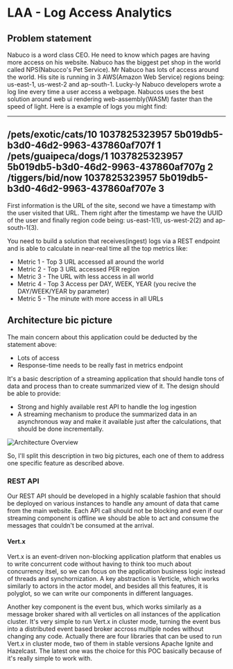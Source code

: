 # LAA - Log Access Analytics

## Problem statement
Nabuco is a word class CEO. He need to know which pages are having more access on his website. Nabuco has the biggest pet shop in the world called NPS(Nabucco's Pet Service). Mr Nabuco has lots of access around the world. His site is running in 3 AWS(Amazon Web Service) regions being: us-east-1, us-west-2 and ap-south-1. Lucky-ly Nabuco developers wrote a log line every time a user access a webpage. Nabucos uses the best solution around web ui rendering web-assembly(WASM) faster than the speed of light. Here is a example of logs you might find:

---
/pets/exotic/cats/10 1037825323957 5b019db5-b3d0-46d2-9963-437860af707f 1
/pets/guaipeca/dogs/1 1037825323957 5b019db5-b3d0-46d2-9963-437860af707g 2
/tiggers/bid/now 1037825323957 5b019db5-b3d0-46d2-9963-437860af707e 3
---

First information is the URL of the site, second we have a timestamp with the user visited that URL. Them right after the timestamp we have the UUID of the user and finally region code being: us-east-1(1), us-west-2(2) and ap-south-1(3).

You need to build a solution that receives(ingest) logs via a REST endpoint and is able to calculate in near-real time all the top metrics like:

* Metric 1 - Top 3 URL accessed all around the world
* Metric 2 - Top 3 URL accessed PER region
* Metric 3 - The URL with less access in all world
* Metric 4 - Top 3 Access per DAY, WEEK, YEAR (you recive the DAY/WEEK/YEAR by parameter)
* Metric 5 - The minute with more access in all URLs

## Architecture bic picture

The main concern about this application could be deducted by the statement above:
* Lots of access
* Response-time needs to be really fast in metrics endpoint

It's a basic description of a streaming application that should handle tons of data and process than to create summarized view of it. The design should be able to provide:
* Strong and highly available rest API to handle the log ingestion
* A streaming mechanism to produce the summarized data in an asynchronous way and make it available just after the calculations, that should be done incrementally. 


![Architecture Overview](./diagram/architecutre_big_picture.png)

So, I'll split this description in two big pictures, each one of them to address one specific feature as described above.

### REST API

Our REST API should be developed in a highly scalable fashion that should be deployed on various instances to handle any amount of data that came from the main website. Each API call should not be blocking and even if our streaming component is offline we should be able to act and consume the messages that couldn't be consumed at the arrival.

#### Vert.x

Vert.x is an event-driven non-blocking application platform that enables us to write concurrent code without having to think too much about concurrency itsel, so we can focus on the application business logic instead of threads and synchornization. A key abstraction is Verticle, which works similarly to actors in the actor model, and besides all this features, it is polyglot, so we can write our components in different languages. 

Another key component is the event bus, which works similarly as a message broker shared with all verticles on all instances of the application cluster. It's very simple to run Vert.x in cluster mode, turning the event bus into a distributed event based broker accross multiple nodes without changing any code. Actually there are four libraries that can be used to run Vert.x in cluster mode, two of them in stable versions Apache Ignite and Hazelcast. The latest one was the choice for this POC basically because of it's really simple to work with.

